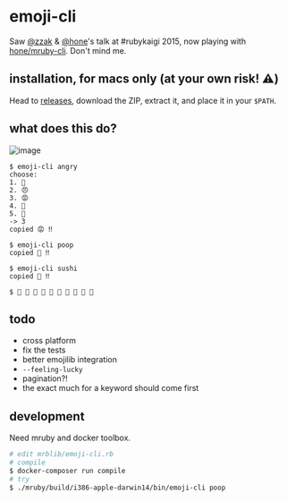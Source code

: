 # emoji-cli

Saw [@zzak](https://github.com/zzak) & [@hone](https://github.com/hone)'s talk at #rubykaigi 2015, now playing with [hone/mruby-cli](https://github.com/hone/mruby-cli). Don't mind me.

## installation, for macs only (at your own risk! :warning:)

Head to [releases](https://github.com/muan/emoji-cli/releases), download the ZIP, extract it, and place it in your `$PATH`.

## what does this do?

![image](https://cloud.githubusercontent.com/assets/1153134/11766088/a080f2d6-a1b9-11e5-8033-b80c028ad9f8.png)

```
$ emoji-cli angry
choose:
1. 👿
2. 😠
3. 😡
4. 👊
5. 💢
-> 3
copied 😡 ‼️

$ emoji-cli poop
copied 💩 ‼️

$ emoji-cli sushi
copied 🍣 ‼️

$ 🍣 🍣 🍣 🍣 🍣 🍣 🍣 🍣 🍣 🍣
```

## todo

- cross platform
- fix the tests
- better emojilib integration
- `--feeling-lucky`
- pagination?!
- the exact much for a keyword should come first

## development

Need mruby and docker toolbox.

```bash
# edit mrblib/emoji-cli.rb
# compile
$ docker-composer run compile
# try
$ ./mruby/build/i386-apple-darwin14/bin/emoji-cli poop
```

